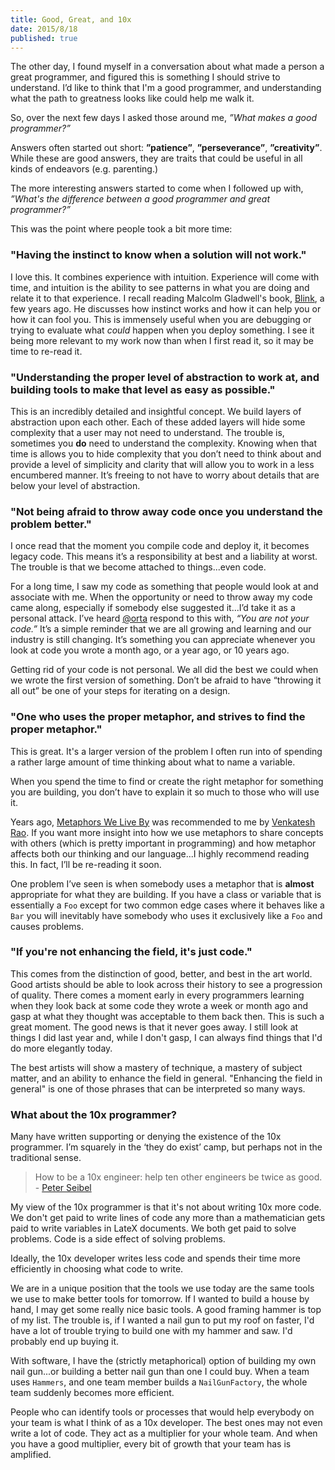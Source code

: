 ```yaml
---
title: Good, Great, and 10x
date: 2015/8/18
published: true
---
```


The other day, I found myself in a conversation about what made a person a great programmer, and figured this is something I should strive to understand. I’d like to think that I'm a good programmer, and understanding what the path to greatness looks like could help me walk it.

So, over the next few days I asked those around me, *”What makes a good programmer?”*

Answers often started out short: **”patience”**, **”perseverance”**, **”creativity”**. While these are good answers, they are traits that could be useful in all kinds of endeavors (e.g. parenting.)

The more interesting answers started to come when I followed up with, *”What's the difference between a good programmer and great programmer?”*

This was the point where people took a bit more time:

### "Having the instinct to know when a solution will not work."

I love this. It combines experience with intuition. Experience will come with time, and intuition is the ability to see patterns in what you are doing and relate it to that experience. I recall reading Malcolm Gladwell's book, [Blink](http://gladwell.com/blink/), a few years ago. He discusses how instinct works and how it can help you or how it can fool you. This is immensely useful when you are debugging or trying to evaluate what *could* happen when you deploy something. I see it being more relevant to my work now than when I first read it, so it may be time to re-read it.

### "Understanding the proper level of abstraction to work at, and building tools to make that level as easy as possible."

This is an incredibly detailed and insightful concept. We build layers of abstraction upon each other. Each of these added layers will hide some  complexity that a user may not need to understand. The trouble is, sometimes you **do** need to understand the complexity. Knowing when that time is allows you to hide complexity that you don’t need to think about and provide a level of simplicity and clarity that will allow you to work in a less encumbered manner. It’s freeing to not have to worry about details that are below your level of abstraction.

### "Not being afraid to throw away code once you understand the problem better."

I once read that the moment you compile code and deploy it, it becomes legacy code. This means it’s a responsibility at best and a liability at worst. The trouble is that we become attached to things...even code.

For a long time, I saw my code as something that people would look at and associate with me. When the opportunity or need to throw away my code came along, especially if somebody else suggested it...I’d take it as a personal attack. I’ve heard [@orta](https://twitter.com/orta) respond to this with, *“You are not your code.”* It’s a simple reminder that we are all growing and learning and our industry is still changing. It’s something you can appreciate whenever you look at code you wrote a month ago, or a year ago, or 10 years ago.

Getting rid of your code is not personal. We all did the best we could when we wrote the first version of something. Don’t be afraid to have “throwing it all out” be one of your steps for iterating on a design.

### "One who uses the proper metaphor, and strives to find the proper metaphor."

This is great. It's a larger version of the problem I often run into of spending a rather large amount of time thinking about what to name a variable.

When you spend the time to find or create the right metaphor for something you are building, you don’t have to explain it so much to those who will use it.

Years ago, [Metaphors We Live By](http://www.amazon.com/Metaphors-We-Live-George-Lakoff/dp/0226468011) was recommended to me by [Venkatesh Rao](http://ribbonfarm.com). If you want more insight into how we use metaphors to share concepts with others (which is pretty important in programming) and how metaphor affects both our thinking and our language...I highly recommend reading this. In fact, I’ll be re-reading it soon.

One problem I’ve seen is when somebody uses a metaphor that is **almost** appropriate for what they are building. If you have a class or variable that is essentially a `Foo` except for two common edge cases where it behaves like a `Bar` you will inevitably have somebody who uses it exclusively like a `Foo` and causes problems.

### "If you're not enhancing the field, it's just code."

This comes from the distinction of good, better, and best in the art world. Good artists should be able to look across their history to see a progression of quality. There comes a moment early in every programmers learning when they look back at some code they wrote a week or month ago and gasp at what they thought was acceptable to them back then. This is such a great moment. The good news is that it never goes away. I still look at things I did last year and, while I don't gasp, I can always find things that I'd do more elegantly today.

The best artists will show a mastery of technique, a mastery of subject matter, and an ability to enhance the field in general. "Enhancing the field in general" is one of those phrases that can be interpreted so many ways.

### What about the 10x programmer?

Many have written supporting or denying the existence of the 10x programmer. I’m squarely in the ‘they do exist’ camp, but perhaps not in the traditional sense.

> How to be a 10x engineer: help ten other engineers be twice as good. - [Peter Seibel](https://twitter.com/peterseibel/status/512615519934230528)

My view of the 10x programmer is that it's not about writing 10x more code. We don't get paid to write lines of code any more than a mathematician gets paid to write variables in LateX documents. We both get paid to solve problems. Code is a side effect of solving problems.

Ideally, the 10x developer writes less code and spends their time more efficiently in choosing what code to write.

We are in a unique position that the tools we use today are the same tools we use to make better tools for tomorrow. If I wanted to build a house by hand, I may get some really nice basic tools. A good framing hammer is top of my list. The trouble is, if I wanted a nail gun to put my roof on faster, I'd have a lot of trouble trying to build one with my hammer and saw. I'd probably end up buying it.

With software, I have the (strictly metaphorical) option of building my own nail gun...or building a better nail gun than one I could buy. When a team uses `Hammers`, and one team member builds a `NailGunFactory`, the whole team suddenly becomes more efficient.

People who can identify tools or processes that would help everybody on your team is what I think of as a 10x developer. The best ones may not even write a lot of code. They act as a multiplier for your whole team. And when you have a good multiplier, every bit of growth that your team has is amplified.






